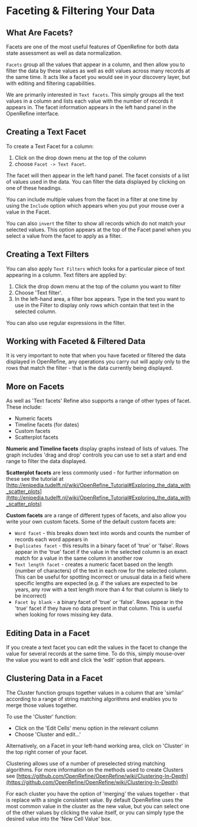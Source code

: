 # Faceting & Filtering Your Data

## What Are Facets?

Facets are one of the most useful features of OpenRefine for both data state assessment as well as data normalization.

`Facets` group all the values that appear in a column, and then allow you to filter the data by these values as well as edit values across many records at the same time. It acts like a facet you would see in your discovery layer, but with editing and filtering capabilities.

We are primarily interested in `Text facets`. This simply groups all the text values in a column and lists each value with the number of records it appears in. The facet information appears in the left hand panel in the OpenRefine interface.

## Creating a Text Facet

To create a Text Facet for a column:

1. Click on the drop down menu at the top of the column
2. choose `Facet -> Text Facet`.

The facet will then appear in the left hand panel. The facet consists of a list of values used in the data. You can filter the data displayed by clicking on one of these headings.

You can include multiple values from the facet in a filter at one time by using the `Include` option which appears when you put your mouse over a value in the Facet.

You can also `invert` the filter to show all records which do not match your selected values. This option appears at the top of the Facet panel when you select a value from the facet to apply as a filter.

## Creating a Text Filters

You can also apply `Text Filters` which looks for a particular piece of text appearing in a column. Text filters are applied by:

1. Click the drop down menu at the top of the column you want to filter
2. Choose 'Text filter'.
3. In the left-hand area, a filter box appears. Type in the text you want to use in the Filter to display only rows which contain that text in the selected column.

You can also use regular expressions in the filter.

## Working with Faceted & Filtered Data
It is very important to note that when you have faceted or filtered the data displayed in OpenRefine, any operations you carry out will apply only to the rows that match the filter - that is the data currently being displayed.

## More on Facets
As well as 'Text facets' Refine also supports a range of other types of facet. These include:

* Numeric facets
* Timeline facets (for dates)
* Custom facets
* Scatterplot facets

**Numeric and Timeline facets** display graphs instead of lists of values. The graph includes 'drag and drop' controls you can use to set a start and end range to filter the data displayed.

**Scatterplot facets** are less commonly used - for further information on these see the tutorial at [http://enipedia.tudelft.nl/wiki/OpenRefine_Tutorial#Exploring_the_data_with_scatter_plots](http://enipedia.tudelft.nl/wiki/OpenRefine_Tutorial#Exploring_the_data_with_scatter_plots)

**Custom facets** are a range of different types of facets, and also allow you write your own custom facets. Some of the default custom facets are:

* `Word facet` - this breaks down text into words and counts the number of records each word appears in
* `Duplicates facet` - this results in a binary facet of 'true' or 'false'. Rows appear in the 'true' facet if the value in the selected column is an exact match for a value in the same column in another row
* `Text length facet` - creates a numeric facet based on the length (number of characters) of the text in each row for the selected column. This can be useful for spotting incorrect or unusual data in a field where specific lengths are expected (e.g. if the values are expected to be years, any row with a text length more than 4 for that column is likely to be incorrect)
* `Facet by blank` - a binary facet of 'true' or 'false'. Rows appear in the 'true' facet if they have no data present in that column. This is useful when looking for rows missing key data.

## Editing Data in a Facet
If you create a text facet you can edit the values in the facet to change the value for several records at the same time. To do this, simply mouse-over the value you want to edit and click the 'edit' option that appears.

## Clustering Data in a Facet
The Cluster function groups together values in a column that are 'similar' according to a range of string matching algorithms and enables you to merge those values together.

To use the 'Cluster' function:
- Click on the 'Edit Cells' menu option in the relevant column
- Choose 'Cluster and edit...'

Alternatively, on a Facet in your left-hand working area, click on 'Cluster' in the top right corner of your facet.

Clustering allows use of a number of preselected string matching algorithms. For more information on the methods used to create Clusters see [https://github.com/OpenRefine/OpenRefine/wiki/Clustering-In-Depth](https://github.com/OpenRefine/OpenRefine/wiki/Clustering-In-Depth)

For each cluster you have the option of 'merging' the values together - that is replace with a single consistent value. By default OpenRefine uses the most common value in the cluster as the new value, but you can select one of the other values by clicking the value itself, or you can simply type the desired value into the 'New Cell Value' box.
